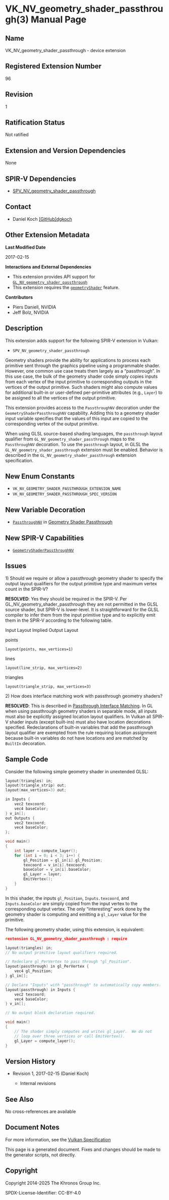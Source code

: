 # VK\_NV\_geometry\_shader\_passthrough(3) Manual Page

## Name

VK\_NV\_geometry\_shader\_passthrough - device extension



## [](#_registered_extension_number)Registered Extension Number

96

## [](#_revision)Revision

1

## [](#_ratification_status)Ratification Status

Not ratified

## [](#_extension_and_version_dependencies)Extension and Version Dependencies

None

## [](#_spir_v_dependencies)SPIR-V Dependencies

- [SPV\_NV\_geometry\_shader\_passthrough](https://github.khronos.org/SPIRV-Registry/extensions/NV/SPV_NV_geometry_shader_passthrough.html)

## [](#_contact)Contact

- Daniel Koch [\[GitHub\]dgkoch](https://github.com/KhronosGroup/Vulkan-Docs/issues/new?body=%5BVK_NV_geometry_shader_passthrough%5D%20%40dgkoch%0A%2AHere%20describe%20the%20issue%20or%20question%20you%20have%20about%20the%20VK_NV_geometry_shader_passthrough%20extension%2A)

## [](#_other_extension_metadata)Other Extension Metadata

**Last Modified Date**

2017-02-15

**Interactions and External Dependencies**

- This extension provides API support for [`GL_NV_geometry_shader_passthrough`](https://registry.khronos.org/OpenGL/extensions/NV/NV_geometry_shader_passthrough.txt)
- This extension requires the [`geometryShader`](https://registry.khronos.org/vulkan/specs/latest/html/vkspec.html#features-geometryShader) feature.

**Contributors**

- Piers Daniell, NVIDIA
- Jeff Bolz, NVIDIA

## [](#_description)Description

This extension adds support for the following SPIR-V extension in Vulkan:

- `SPV_NV_geometry_shader_passthrough`

Geometry shaders provide the ability for applications to process each primitive sent through the graphics pipeline using a programmable shader. However, one common use case treats them largely as a “passthrough”. In this use case, the bulk of the geometry shader code simply copies inputs from each vertex of the input primitive to corresponding outputs in the vertices of the output primitive. Such shaders might also compute values for additional built-in or user-defined per-primitive attributes (e.g., `Layer`) to be assigned to all the vertices of the output primitive.

This extension provides access to the `PassthroughNV` decoration under the `GeometryShaderPassthroughNV` capability. Adding this to a geometry shader input variable specifies that the values of this input are copied to the corresponding vertex of the output primitive.

When using GLSL source-based shading languages, the `passthrough` layout qualifier from `GL_NV_geometry_shader_passthrough` maps to the `PassthroughNV` decoration. To use the `passthrough` layout, in GLSL the `GL_NV_geometry_shader_passthrough` extension must be enabled. Behavior is described in the `GL_NV_geometry_shader_passthrough` extension specification.

## [](#_new_enum_constants)New Enum Constants

- `VK_NV_GEOMETRY_SHADER_PASSTHROUGH_EXTENSION_NAME`
- `VK_NV_GEOMETRY_SHADER_PASSTHROUGH_SPEC_VERSION`

## [](#_new_variable_decoration)New Variable Decoration

- [`PassthroughNV`](https://registry.khronos.org/vulkan/specs/latest/html/vkspec.html#geometry-passthrough-passthrough) in [Geometry Shader Passthrough](https://registry.khronos.org/vulkan/specs/latest/html/vkspec.html#geometry-passthrough)

## [](#_new_spir_v_capabilities)New SPIR-V Capabilities

- [`GeometryShaderPassthroughNV`](https://registry.khronos.org/vulkan/specs/latest/html/vkspec.html#spirvenv-capabilities-table-GeometryShaderPassthroughNV)

## [](#_issues)Issues

1\) Should we require or allow a passthrough geometry shader to specify the output layout qualifiers for the output primitive type and maximum vertex count in the SPIR-V?

**RESOLVED**: Yes they should be required in the SPIR-V. Per GL\_NV\_geometry\_shader\_passthrough they are not permitted in the GLSL source shader, but SPIR-V is lower-level. It is straightforward for the GLSL compiler to infer them from the input primitive type and to explicitly emit them in the SPIR-V according to the following table.

  Input Layout Implied Output Layout

points

`layout(points, max_vertices=1)`

lines

`layout(line_strip, max_vertices=2)`

triangles

`layout(triangle_strip, max_vertices=3)`

2\) How does interface matching work with passthrough geometry shaders?

**RESOLVED**: This is described in [Passthrough Interface Matching](https://registry.khronos.org/vulkan/specs/latest/html/vkspec.html#geometry-passthrough-interface). In GL when using passthrough geometry shaders in separable mode, all inputs must also be explicitly assigned location layout qualifiers. In Vulkan all SPIR-V shader inputs (except built-ins) must also have location decorations specified. Redeclarations of built-in variables that add the passthrough layout qualifier are exempted from the rule requiring location assignment because built-in variables do not have locations and are matched by `BuiltIn` decoration.

## [](#_sample_code)Sample Code

Consider the following simple geometry shader in unextended GLSL:

```c
layout(triangles) in;
layout(triangle_strip) out;
layout(max_vertices=3) out;

in Inputs {
    vec2 texcoord;
    vec4 baseColor;
} v_in[];
out Outputs {
    vec2 texcoord;
    vec4 baseColor;
};

void main()
{
    int layer = compute_layer();
    for (int i = 0; i < 3; i++) {
        gl_Position = gl_in[i].gl_Position;
        texcoord = v_in[i].texcoord;
        baseColor = v_in[i].baseColor;
        gl_Layer = layer;
        EmitVertex();
    }
}
```

In this shader, the inputs `gl_Position`, `Inputs.texcoord`, and `Inputs.baseColor` are simply copied from the input vertex to the corresponding output vertex. The only “interesting” work done by the geometry shader is computing and emitting a `gl_Layer` value for the primitive.

The following geometry shader, using this extension, is equivalent:

```c
#extension GL_NV_geometry_shader_passthrough : require

layout(triangles) in;
// No output primitive layout qualifiers required.

// Redeclare gl_PerVertex to pass through "gl_Position".
layout(passthrough) in gl_PerVertex {
    vec4 gl_Position;
} gl_in[];

// Declare "Inputs" with "passthrough" to automatically copy members.
layout(passthrough) in Inputs {
    vec2 texcoord;
    vec4 baseColor;
} v_in[];

// No output block declaration required.

void main()
{
    // The shader simply computes and writes gl_Layer.  We do not
    // loop over three vertices or call EmitVertex().
    gl_Layer = compute_layer();
}
```

## [](#_version_history)Version History

- Revision 1, 2017-02-15 (Daniel Koch)
  
  - Internal revisions

## [](#_see_also)See Also

No cross-references are available

## [](#_document_notes)Document Notes

For more information, see the [Vulkan Specification](https://registry.khronos.org/vulkan/specs/latest/html/vkspec.html#VK_NV_geometry_shader_passthrough)

This page is a generated document. Fixes and changes should be made to the generator scripts, not directly.

## [](#_copyright)Copyright

Copyright 2014-2025 The Khronos Group Inc.

SPDX-License-Identifier: CC-BY-4.0